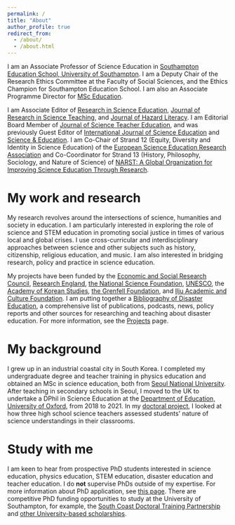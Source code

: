 ```yaml
---
permalink: /
title: "About"
author_profile: true
redirect_from: 
  - /about/
  - /about.html
---
```


I am an Associate Professor of Science Education in [Southampton Education School, University of Southampton](https://www.southampton.ac.uk/about/faculties-schools-departments/southampton-education-school). I am a Deputy Chair of the Research Ethics Committee at the Faculty of Social Sciences, and the Ethics Champion for Southampton Education School. I am also an Associate Programme Director for [MSc Education](https://www.southampton.ac.uk/courses/education-masters-msc).

I am Associate Editor of [Research in Science Education](https://link.springer.com/journal/11165), [Journal of Research in Science Teaching](https://onlinelibrary.wiley.com/journal/10982736), and [Journal of Hazard Literacy](https://www.ejhl.org/). I am Editorial Board Member of  [Journal of Science Teacher Education](https://www.tandfonline.com/journals/uste20), and was previously Guest Editor of [International Journal of Science Education](https://www.tandfonline.com/journals/tsed20) and [Science & Education](https://link.springer.com/journal/11191). I am Co-Chair of Strand 12 (Equity, Diversity and Identity in Science Education) of the [European Science Education Research Association](https://www.esera.org/) and Co-Coordinator for Strand 13 (History, Philosophy, Sociology, and Nature of Science) of [NARST: A Global Organization for Improving Science Education Through Research](https://narst.org/strands).

# My work and research
My research revolves around the intersections of science, humanities and society in education. I am particularly interested in exploring the role of science and STEM education in promoting social justice in times of various local and global crises. I use cross-curricular and interdisciplinary approaches between science and other subjects such as history, citizenship, religious education, and music. I am also interested in bridging research, policy and practice in science education. <br/>

My projects have been funded by the [Economic and Social Research Council](https://www.ukri.org/councils/esrc/), [Research England](https://www.ukri.org/councils/research-england/), [the National Science Foundation](https://www.nsf.gov/), [UNESCO](https://www.unesco.org/en), the [Academy of Korean Studies](https://intl.aks.ac.kr/english/index.do), [the Grenfell Foundation](https://www.grenfellfoundation.org.uk/), and [Ilju Academic and Culture Foundation](https://www.iljufoundation.org/). I am putting together a [Bibliography of Disaster Education](https://www.zotero.org/groups/5106264/bibliography_of_disaster_education/library), a comprehensive list of publications, podcasts, news, policy reports and other sources for researching and teaching about disaster education. For more information, see the [Projects](https://wonyongpark89.github.io/projects/) page.

# My background
I grew up in an industrial coastal city in South Korea. I completed my undergraduate degree and teacher training in physics education and obtained an MSc in science education, both from [Seoul National University](https://en.snu.ac.kr/). After teaching in secondary schools in Seoul, I moved to the UK to undertake a DPhil in Science Education at the [Department of Education, University of Oxford](https://www.education.ox.ac.uk/), from 2018 to 2021. In my [doctoral project](https://ora.ox.ac.uk/objects/uuid:f117fbd8-6e07-456a-b6ad-92ff74b28d0a), I looked at how three high school science teachers assessed students' nature of science understandings in their classrooms.

# Study with me
I am keen to hear from prospective PhD students interested in science education, physics education, STEM education, disaster education and teacher education. I do **not** supervise PhDs outside of my expertise. For more information about PhD application, see [this page](https://www.southampton.ac.uk/study/postgraduate-research/education). There are competitive PhD funding opportunities to study at the University of Southampton, for example, the [South Coast Doctoral Training Partnership](https://southcoastdtp.ac.uk/) and [other University-based scholarships](https://www.southampton.ac.uk/doctoral-college/presidential-scholarships.page).  
